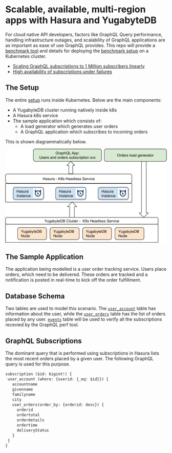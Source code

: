 # Scalable, available, multi-region apps with Hasura and YugabyteDB

For cloud native API developers, factors like GraphQL Query performance, handling infrastructure outages, and scalability of GraphQL applications are as important as ease of use GraphQL provides. This repo will provide a [benchmark tool](./graphql-subscription-perf-tool) and details for deploying the [benchmark setup](./setup.md) on a Kubernetes cluster. 

- [Scaling GraphQL subscriptions to 1 Million subscribers linearly](./1M_subscriptions.md)
- [High availability of subscriptions under failures](./resilient_graphql_apps.md)

## The Setup

The entire [setup](./setup.md) runs inside Kubernetes. Below are the main components:
- A YugabyteDB cluster running natively inside k8s
- A Hasura k8s service
- The sample application which consists of:
    - A load generator which generates user orders
    - A GraphQL application which subscribes to incoming orders

This is shown diagrammatically below. 

![Benchmark Setup](images/benchmark.png)

## The Sample Application

The application being modelled is a user order tracking service. Users place orders, which need to be delivered. These orders are tracked and a notification is posted in real-time to kick off the order fulfillment.

## Database Schema

Two tables are used to model this scenario. The [ `user_account`](./resources/user.sql) table has information about the user, while the [`user_orders`](./resources/user_orders.sql) table has the list of orders placed by any user. [`events`](./resources/events.sql) table will be used to verify all the subscriptions recevied by the GraphQL perf tool.

## GraphQL Subscriptions

The dominant query that is performed using subscriptions in Hasura lists the most recent orders placed by a given user. The following GraphQL query is used for this purpose.

```
subscription ($id: bigint!) {
 user_account (where: {userid: {_eq: $id}}) {
   accountname
   givenname
   familyname
   city
   user_orders(order_by: {orderid: desc}) {
     orderid
     ordertotal
     orderdetails
     ordertime
     deliveryStatus
   }
 }
}
```









